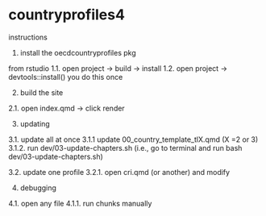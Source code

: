 # countryprofiles4

instructions

1. install the oecdcountryprofiles pkg

from rstudio
1.1. open project -> build -> install
1.2. open project -> devtools::install()
you do this once

2. build the site

2.1. open index.qmd -> click render

3. updating

3.1. update all at once
3.1.1 update 00_country_template_tlX.qmd (X =2 or 3)
3.1.2. run dev/03-update-chapters.sh (i.e., go to terminal and run bash dev/03-update-chapters.sh)

3.2. update one profile
3.2.1. open cri.qmd (or another) and modify

4. debugging

4.1. open any file
4.1.1. run chunks manually
